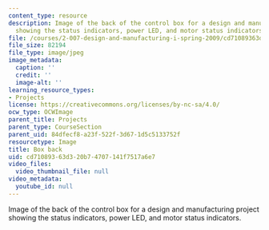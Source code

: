 ```yaml
---
content_type: resource
description: Image of the back of the control box for a design and manufacturing project
  showing the status indicators, power LED, and motor status indicators.
file: /courses/2-007-design-and-manufacturing-i-spring-2009/cd71089363d320b74707141f7517a6e7_control_box_back.jpg
file_size: 82194
file_type: image/jpeg
image_metadata:
  caption: ''
  credit: ''
  image-alt: ''
learning_resource_types:
- Projects
license: https://creativecommons.org/licenses/by-nc-sa/4.0/
ocw_type: OCWImage
parent_title: Projects
parent_type: CourseSection
parent_uid: 84dfecf8-a23f-522f-3d67-1d5c5133752f
resourcetype: Image
title: Box back
uid: cd710893-63d3-20b7-4707-141f7517a6e7
video_files:
  video_thumbnail_file: null
video_metadata:
  youtube_id: null
---
```

Image of the back of the control box for a design and manufacturing project showing the status indicators, power LED, and motor status indicators.